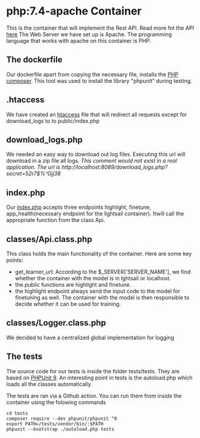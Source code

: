 # php:7.4-apache Container
This is the container that will implement the Rest API. Read more fot the API [here](../../README.md)
The Web Server we have set up is Apache. The programming language that works with apache on this container is PHP. 

## The dockerfile
Our dockerfile apart from copying the necessary file, installs the [PHP composer](https://getcomposer.org/doc/00-intro.md). This tool was used to install the library "phpunit" during testing.

## .htaccess 
We have created an [htaccess](./var/www/html/.htaccess) file that will redirect all requests except for download_logs to to public/index.php 

## download_logs.php
We needed an easy way to download out log files. Executing this url will download in a zip file all logs. 
*This comment would not exist in a real application. The url is http://localhost:8089/download_logs.php?secret=52r7$%^Gjj38*

## index.php
Our [index.php](./var/www/html/public/index.php) accepts three endpoints highlight, finetune, app_health(necessary endpoint for the lightsail container). Itwill call the appropriate function from the class Api. 

## classes/Api.class.php
This class holds the main functionality of the container. Here are some key points: 
- get_learner_url: According to the $_SERVER['SERVER_NAME'], we find whether the container with the model is in lghtsail or localhost.
- the public functions are highlight and finetune. 
- the highlight endpoint always send the input code to the model for finetuning as well. The container with the model is then responsible to decide whether it can be used for training. 

## classes/Logger.class.php
We decided to have a centralized global implementation for logging

## The tests
The source code for our tests is inside the folder tests/tests. They are based on [PHPUnit 9](https://phpunit.de/getting-started/phpunit-9.html). 
An interesting point in tests is the autoload.php which loads all the classes automatically. 


The tests are ran via a Github action. 
You can run them from inside the container using the folowing commands 
```
cd tests
composer require --dev phpunit/phpunit ^9
export PATH=/tests/vendor/bin/:$PATH
phpunit --bootstrap ./autoload.php tests
```


